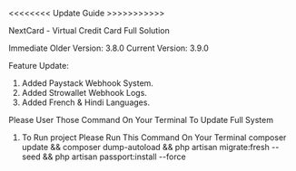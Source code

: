 <<<<<<<< Update Guide >>>>>>>>>>>

NextCard - Virtual Credit Card Full Solution

Immediate Older Version: 3.8.0
Current Version: 3.9.0

Feature Update:
1. Added Paystack Webhook System.
2. Added Strowallet Webhook Logs.
3. Added French & Hindi Languages.


Please User Those Command On Your Terminal To Update Full System

1. To Run project Please Run This Command On Your Terminal
    composer update && composer dump-autoload  && php artisan migrate:fresh --seed && php artisan passport:install --force

